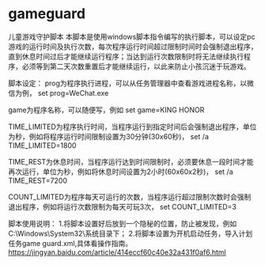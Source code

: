 # gameguard
儿童游戏守护脚本
本脚本是使用windows脚本指令编写的执行脚本，可以设定pc游戏的运行时间及执行次数，每次程序运行时间超过限制时间时会强制退出程序，直到休息时间过后才能继续运行程序；当达到运行次数限制时将无法继续执行程序，必须等到第二天次数重置后才能继续运行，以此来防止小孩沉迷于玩游戏。

脚本设定：
prog为程序执行进程，可以从任务管理器中查看游戏进程名称，以微信为例，
set prog=WeChat.exe

game为程序名称，可以随便写，例如
set game=KING HONOR

TIME_LIMITED为程序执行时间，当程序运行到指定时间后会强制退出程序，单位为秒，例如将程序运行时间限制设置为30分钟(30x60秒)，
set /a TIME_LIMITED=1800

TIME_REST为休息时间，当程序运行达到时间限制时，必须要休息一段时间才能再次运行，单位为秒，例如将休息时间设置为2小时(60x60x2秒)，
set /a TIME_REST=7200

COUNT_LIMITED为程序每天可运行的次数，当程序运行超过限制次数时会强制退出程序，例如将运行次数限制为每天可玩3次，
set COUNT_LIMITED=3

脚本使用说明：
1.将脚本设置好后放到一个隐秘的位置，防止被发现，例如C:\Windows\System32\系统目录下；
2.将脚本设置为开机启动任务，导入计划任务game guard.xml,具体看操作指南。https://jingyan.baidu.com/article/414eccf60c40e32a431f0af6.html
